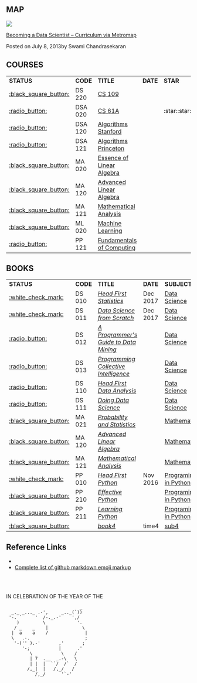
MAP
------

![](http://nirvacana.com/thoughts/wp-content/uploads/2018/01/RoadToDataScientist1.png)

[Becoming a Data Scientist – Curriculum via Metromap](http://nirvacana.com/thoughts/2013/07/08/becoming-a-data-scientist/)

Posted on July 8, 2013by Swami Chandrasekaran

COURSES
------

<table>
<tr>
    <td><b>STATUS</b></td>
    <td><b>CODE</b></td>
    <td><b>TITLE</b></td>
    <td><b>DATE</b></td>
    <td><b>STAR</b></td>
    <td><b>SUBJECT</b></td>
</tr>

<tr>
    <td><a href="https://github.com/Vida42/my-data-scientist-roadmap/tree/master/DataScience/DS_220_CS_109">:black_square_button:</a></td>
    <td>DS 220</td>
    <td><a href="http://cs109.github.io/2015/">CS 109</a></td>
    <td></td>
    <td></td>
    <td rowspan="1"><a href="https://github.com/Vida42/my-data-scientist-roadmap/tree/master/DataScience">Data Science</a></td>
</tr>

<tr>
    <td><a href="https://github.com/Vida42/my-data-scientist-roadmap/tree/master/DataStructure%26Algorithms/DSA_020_CS_61A">:radio_button:</a></td>
    <td>DSA 020</td>
    <td><a href="https://inst.eecs.berkeley.edu/~cs61a/fa18/">CS 61A</a></td>
    <td></td>
    <td>:star::star::star::star:</td>
    <td rowspan="3"><a href="https://github.com/Vida42/my-data-scientist-roadmap/tree/master/DataStructure%26Algorithms">Data Structure & Algorithms</a></td>
</tr>
<tr>
    <td><a href="https://github.com/Vida42/my-data-scientist-roadmap/tree/master/DataStructure%26Algorithms/DSA_120_Algorithms_Stanford">:radio_button:</a></td>
    <td>DSA 120</td>
    <td><a href="https://www.coursera.org/specializations/algorithms">Algorithms Stanford</a></td>
    <td></td>
    <td></td>
</tr>
<tr>
    <td><a href="https://github.com/Vida42/my-data-scientist-roadmap/tree/master/DataStructure%26Algorithms/DSA_121_Algorithms_Princeton">:radio_button:</a></td>
    <td>DSA 121</td>
    <td><a href="https://www.coursera.org/learn/algorithms-part1">Algorithms Princeton</a></td>
    <td></td>
    <td></td>
</tr>

<tr>
    <td><a href="https://github.com/Vida42/my-data-scientist-roadmap/tree/master/Mathematics/MA_020_Essence_of_Linear_Algebra">:black_square_button:</a></td>
    <td>MA 020</td>
    <td><a href="https://www.youtube.com/watch?v=fNk_zzaMoSs&list=PLZHQObOWTQDPD3MizzM2xVFitgF8hE_ab">Essence of Linear Algebra</a></td>
    <td></td>
    <td></td>
    <td rowspan="3"><a href="https://github.com/Vida42/my-data-scientist-roadmap/tree/master/Mathematics">Mathematics</a></td>
</tr>
<tr>
    <td><a href="https://github.com/Vida42/my-data-scientist-roadmap/tree/master/Mathematics/MA_120_Advanced_Linear_Algebra">:black_square_button:</a></td>
    <td>MA 120</td>
    <td><a href="https://www.bilibili.com/video/av22633208?from=search&seid=16250201535838563323">Advanced Linear Algebra</a></td>
    <td></td>
    <td></td>
</tr>
<tr>
    <td><a href="https://github.com/Vida42/my-data-scientist-roadmap/tree/master/Mathematics/MA_121_Mathematical_Analysis">:black_square_button:</a></td>
    <td>MA 121</td>
    <td><a href="https://www.bilibili.com/video/av18844091/?p=92">Mathematical Analysis</a></td>
    <td></td>
    <td></td>
</tr>

<tr>
    <td><a href="https://github.com/Vida42/my-data-scientist-roadmap/tree/master/MachineLearning/ML_020_Machine_Learning">:black_square_button:</a></td>
    <td>ML 020</td>
    <td><a href="https://www.coursera.org/learn/machine-learning">Machine Learning</a></td>
    <td></td>
    <td></td>
    <td rowspan="1"><a href="https://github.com/Vida42/my-data-scientist-roadmap/tree/master/MachineLearning">Machine Learning</a></td>
</tr>

<tr>
    <td><a href="https://github.com/Vida42/my-data-scientist-roadmap/tree/master/PrograminginPython/PP_121_Fundamentals_of_Computing">:radio_button:</a></td>
    <td>PP 121</td>
    <td><a href="https://www.coursera.org/specializations/computer-fundamentals">Fundamentals of Computing</a></td>
    <td></td>
    <td></td>
    <td rowspan="1"><a href="https://github.com/Vida42/my-data-scientist-roadmap/tree/master/PrograminginPython">Programing in Python</a></td>
</tr>

</table>


BOOKS
------

<table>
<tr>
    <td><b>STATUS</b></td>
    <td><b>CODE</b></td>
    <td><b>TITLE</b></td>
    <td><b>DATE</b></td>
    <td><b>SUBJECT</b></td>
    <td><b>STAR</b></td>
</tr>

<tr>
    <td><a href="https://github.com/Vida42/my-data-scientist-roadmap/tree/master/DataScience/DS_010_Head_First_Statistics">:white_check_mark:</a></td>
    <td>DS 010</td>
    <td><a href="https://book.douban.com/subject/7056708/"><i>Head First Statistics</i></a></td>
    <td>Dec 2017</td>
    <td><a href="https://github.com/Vida42/my-data-scientist-roadmap/tree/master/DataScience">Data Science</a></td>
    <td>:star::star::star:</td>
</tr>
<tr>
    <td><a href="https://github.com/Vida42/my-data-scientist-roadmap/tree/master/DataScience/DS_011_Data_Science_from_Scratch">:white_check_mark:</a></td>
    <td>DS 011</td>
    <td><a href="https://book.douban.com/subject/26741078/"><i>Data Science from Scratch</i></a></td>
    <td>Dec 2017</td>
    <td><a href="https://github.com/Vida42/my-data-scientist-roadmap/tree/master/DataScience">Data Science</a></td>
    <td>:star::star::star:</td>
</tr>
<tr>
    <td><a href="https://github.com/Vida42/my-data-scientist-roadmap/tree/master/DataScience/DS_011_Data_Science_from_Scratch">:radio_button:</a></td>
    <td>DS 012</td>
    <td><a href="https://book.douban.com/subject/26652166/"><i>A Programmer's Guide to Data Mining</i></a></td>
    <td></td>
    <td><a href="https://github.com/Vida42/my-data-scientist-roadmap/tree/master/DataScience">Data Science</a></td>
    <td></td>
</tr>
<tr>
    <td><a href="https://github.com/Vida42/my-data-scientist-roadmap/tree/master/DataScience/DS_011_Data_Science_from_Scratch">:radio_button:</a></td>
    <td>DS 013</td>
    <td><a href="https://book.douban.com/subject/3288908/"><i>Programming Collective Intelligence</i></a></td>
    <td></td>
    <td><a href="https://github.com/Vida42/my-data-scientist-roadmap/tree/master/DataScience">Data Science</a></td>
    <td></td>
</tr>
<tr>
    <td><a href="https://github.com/Vida42/my-data-scientist-roadmap/tree/master/DataScience/DS_110_Head_First_Data_Analysis">:radio_button:</a></td>
    <td>DS 110</td>
    <td><a href="https://book.douban.com/subject/5257905/"><i>Head First Data Analysis</i></a></td>
    <td></td>
    <td><a href="https://github.com/Vida42/my-data-scientist-roadmap/tree/master/DataScience">Data Science</a></td>
    <td></td>
</tr>
<tr>
    <td><a href="https://github.com/Vida42/my-data-scientist-roadmap/tree/master/DataScience/DS_111_Doing_Data_Science">:radio_button:</a></td>
    <td>DS 111</td>
    <td><a href="https://book.douban.com/subject/26320485/"><i>Doing Data Science</i></a></td>
    <td></td>
    <td><a href="https://github.com/Vida42/my-data-scientist-roadmap/tree/master/DataScience">Data Science</a></td>
    <td></td>
</tr>
<tr>
    <td><a href="https://github.com/Vida42/my-data-scientist-roadmap/tree/master/Mathematics/MA_021_Probability_and_Statistics">:black_square_button:</a></td>
    <td>MA 021</td>
    <td><a href="https://book.douban.com/subject/2201479/"><i>Probability and Statistics</i></a></td>
    <td></td>
    <td><a href="https://github.com/Vida42/my-data-scientist-roadmap/tree/master/Mathematics">Mathematics</a></td>
    <td></td>
</tr>
<tr>
    <td><a href="https://github.com/Vida42/my-data-scientist-roadmap/tree/master/Mathematics/MA_120_Advanced_Linear_Algebra">:black_square_button:</a></td>
    <td>MA 120</td>
    <td><a href="https://book.douban.com/subject/4839187/"><i>Advanced Linear Algebra</i></a></td>
    <td></td>
    <td><a href="https://github.com/Vida42/my-data-scientist-roadmap/tree/master/Mathematics">Mathematics</a></td>
    <td></td>
</tr>
<tr>
    <td><a href="https://github.com/Vida42/my-data-scientist-roadmap/tree/master/Mathematics/MA_121_Mathematical_Analysis">:black_square_button:</a></td>
    <td>MA 121</td>
    <td><a href="https://book.douban.com/subject/1165179/"><i>Mathematical Analysis</i></a></td>
    <td></td>
    <td><a href="https://github.com/Vida42/my-data-scientist-roadmap/tree/master/Mathematics">Mathematics</a></td>
    <td></td>
</tr>
<tr>
    <td><a href="https://github.com/Vida42/my-data-scientist-roadmap/tree/master/PrograminginPython/PP_010_Head_First_Python">:white_check_mark:</a></td>
    <td>PP 010</td>
    <td><a href="https://book.douban.com/subject/10561367/"><i>Head First Python</i></a></td>
    <td>Nov 2016</td>
    <td><a href="https://github.com/Vida42/my-data-scientist-roadmap/tree/master/PrograminginPython">Programing in Python</a></td>
    <td>:star::star::star:</td>
</tr>
<tr>
    <td><a href="https://github.com/Vida42/my-data-scientist-roadmap/tree/master/PrograminginPython/PP_210_Effective_Python">:black_square_button:</a></td>
    <td>PP 210</td>
    <td><a href="https://book.douban.com/subject/26709315/"><i>Effective Python</i></a></td>
    <td></td>
    <td><a href="https://github.com/Vida42/my-data-scientist-roadmap/tree/master/PrograminginPython">Programing in Python</a></td>
    <td></td>
</tr>
<tr>
    <td><a href="https://github.com/Vida42/my-data-scientist-roadmap/tree/master/PrograminginPython/PP_211_Learning_Python">:black_square_button:</a></td>
    <td>PP 211</td>
    <td><a href="https://book.douban.com/subject/6049132/"><i>Learning Python</i></a></td>
    <td></td>
    <td><a href="https://github.com/Vida42/my-data-scientist-roadmap/tree/master/PrograminginPython">Programing in Python</a></td>
    <td></td>
</tr>
<tr>
    <td><a href="">:black_square_button:</a></td>
    <td></td>
    <td><a href=""><i>book4</i></a></td>
    <td>time4</td>
    <td><a href="">sub4</a></td>
    <td></td>
</tr>
</table>


Reference Links
------

* []()
* [Complete list of github markdown emoji markup](https://gist.github.com/rxaviers/7360908)

<br></br>

IN CELEBRATION OF THE YEAR OF THE

                                _
      _._ _..._ .-',     _.._(`))
     '-. `     '  /-._.-'    ',/
        )         \            '.
       / _    _    |             \
      |  a    a    /              |
      \   .-.                     ;  
       '-('' ).-'       ,'       ;
          '-;           |      .'
             \           \    /
             | 7  .__  _.-\   \
             | |  |  ``/  /`  /
            /,_|  |   /,_/   /
               /,_/      '`-'
